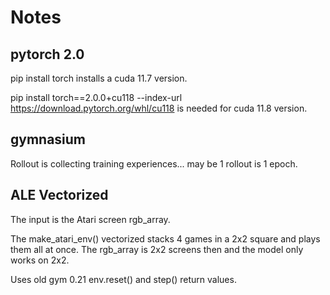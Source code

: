 # Notes

## pytorch 2.0

pip install torch
installs a cuda 11.7 version.

pip install torch==2.0.0+cu118 --index-url https://download.pytorch.org/whl/cu118
is needed for cuda 11.8 version.

## gymnasium

Rollout is collecting training experiences... may be 1 rollout is 1 epoch.

## ALE Vectorized

The input is the Atari screen rgb_array.

The make_atari_env() vectorized stacks 4 games in a 2x2 square and plays them
all at once. The rgb_array is 2x2 screens then and the model only works on 2x2.

Uses old gym 0.21 env.reset() and step() return values.
